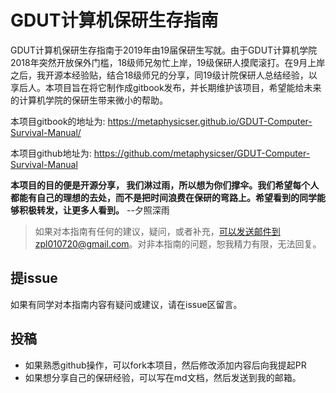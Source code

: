 # GDUT计算机保研生存指南

 GDUT计算机保研生存指南于2019年由19届保研生写就。由于GDUT计算机学院2018年突然开放保外门槛，18级师兄匆忙上岸，19级保研人摸爬滚打。在9月上岸之后，我开源本经验贴，结合18级师兄的分享，同19级计院保研人总结经验，以享后人。本项目旨在将它制作成gitbook发布，并长期维护该项目，希望能给未来的计算机学院的保研生带来微小的帮助。



本项目gitbook的地址为:  https://metaphysicser.github.io/GDUT-Computer-Survival-Manual/

本项目github地址为: https://github.com/metaphysicser/GDUT-Computer-Survival-Manual

**本项目的目的便是开源分享， 我们淋过雨，所以想为你们撑伞。我们希望每个人都能有自己的理想的去处，而不是把时间浪费在保研的弯路上。希望看到的同学能够积极转发，让更多人看到。**					--夕照深雨



> 如果对本指南有任何的建议，疑问，或者补充，可以发送邮件到zpl010720@gmail.com。对非本指南的问题，恕我精力有限，无法回复。
>

##                                                                                                                                                                                                  提issue

如果有同学对本指南内容有疑问或建议，请在issue区留言。

## 投稿

- 如果熟悉github操作，可以fork本项目，然后修改添加内容后向我提起PR
- 如果想分享自己的保研经验，可以写在md文档，然后发送到我的邮箱。
